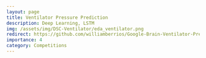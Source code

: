 ```yaml
---
layout: page
title: Ventilator Pressure Prediction
description: Deep Learning, LSTM
img: /assets/img/DSC-Ventilator/eda_ventilator.png
redirect: https://github.com/williamberrios/Google-Brain-Ventilator-Pressure
importance: 4
category: Competitions
---
```

